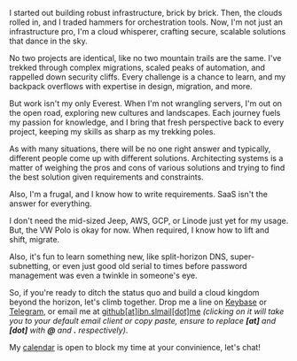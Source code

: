 I started out building robust infrastructure, brick by brick. Then, the clouds rolled in, and I traded hammers for orchestration tools. Now, I'm not just an infrastructure pro, I'm a cloud whisperer, crafting secure, scalable solutions that dance in the sky.

No two projects are identical, like no two mountain trails are the same. I've trekked through complex migrations, scaled peaks of automation, and rappelled down security cliffs. Every challenge is a chance to learn, and my backpack overflows with expertise in design, migration, and more.

But work isn't my only Everest. When I'm not wrangling servers, I'm out on the open road, exploring new cultures and landscapes. Each journey fuels my passion for knowledge, and I bring that fresh perspective back to every project, keeping my skills as sharp as my trekking poles.

As with many situations, there will be no one right answer and typically, different people come up with different solutions. Architecting systems is a matter of weighing the pros and cons of various solutions and trying to find the best solution given requirements and constraints. 

Also, I'm a frugal, and I know how to write requirements. SaaS isn't the answer for everything.

I don't need the mid-sized Jeep, AWS, GCP, or Linode just yet for my usage. But, the VW Polo is okay for now. When required, I know how to lift and shift, migrate.

Also, it's fun to learn something new, like split-horizon DNS, super-subnetting, or even just good old serial to times before password management was even a twinkle in someone's eye.

So, if you're ready to ditch the status quo and build a cloud kingdom beyond the horizon, let's climb together. Drop me a line on [Keybase](https://keybase.com/ibnunowshad) or [Telegram](https://ibnunowshad.t.me), or email me at [github[at]ibn.slmail[dot]me](mailto:github@ibn.slmail.me) _(clicking on it will take you to your default email client or copy paste, ensure to replace **[at]** and **[dot]** with **@** and **.** respectively)_.

My [calendar](https://cal.com/ibnunowshad) is open to block my time at your convinience, let's chat!
